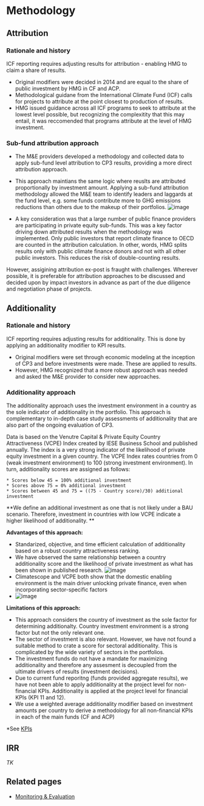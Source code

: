 # Methodology

## Attribution

### Rationale and history
ICF reporting requires adjusting results for attribution - enabling HMG to claim a share of results. 
* Original modifiers were decided in 2014 and are equal to the share of public investment by HMG in CF and ACP. 
* Methodological guidane from the International Climate Fund (ICF) calls for projects to attribute at the point closest to production of results. 
* HMG issued guidance across all ICF programs to seek to attribute at the lowest level possible, but recognizing the complexitity that this may entail, it was reccomended that programs attribute at the level of HMG investment.

### Sub-fund attribution approach
* The M&E providers developed a methodology and collected data to apply sub-fund level attribution to CP3 results, providing a more direct attribution approach. 
* This approach maintians the same logic where reuslts are attributed proportionally by investment amount. Applying a sub-fund attribution methodology allowed the M&E team to identify leaders and laggards at the fund level, e.g. some funds contribute more to GHG emissions reductions than others due to the makeup of their portfolios. 
![image](https://user-images.githubusercontent.com/96526387/147655793-e2c7b600-d158-4d01-b1cd-e91d615b8df0.png)

* A key consideration was that a large number of public finance providers are participating in private equity sub-funds. This was a key factor driving down attributed results when the methodology was implemented. Only public investors that report climate finance to OECD are counted in the attribution calculation. In other, words, HMG splits results only with public climate finance donors and not with all other public investors. This reduces the risk of double-counting results. 

However, assigining attribution ex-post is fraught with challenges. Wherever possible, it is preferable for attribution approaches to be discussed and decided upon by impact investors in advance as part of the due diligence and negotiation phase of projects. 


## Additionality

### Rationale and history
ICF reporting requires adjusting results for additionality. This is done by applying an additionality modifier to KPI results. 
* Original modifiers were set through economic modeling at the inception of CP3 and before investments were made. These are applied to results. 
* However, HMG recognized that a more robust approach was needed and asked the M&E provider to consider new approaches. 

### Additionality approach
The additionality approach uses the investment environment in a country as the sole indicator of additionality in the portfolio. This approach is complementary to in-depth case study assessments of additionality that are also part of the ongoing evaluation of CP3.

Data is based on the Venutre Capital & Private Equity Country Attractiveness (VCPE) Index created by IESE Business School and published annually. The index is a very strong indicator of the likelihood of private equity investment in a given country. 
The VCPE Index rates countries from 0 (weak investment environment) to 100 (strong investment environment). In turn, additionality scores are assigned as follows:
```
* Scores below 45 = 100% additional investment
* Scores above 75 = 0% additional investment
* Scores between 45 and 75 = ((75 - Country score)/30) additional investment
```

**We define an additional investment as one that is not likely under a BAU scenario. Therefore, investment in countries with low VCPE indicate a higher likelihood of additionality. **

**Advantages of this approach:**
* Standarized, objective, and time efficient calculation of additionality based on a robust country attractiveness ranking. 
* We have observed the same relationship between a country additionality score and the likelihood of private investment as what has been shown in published research.
![image](https://user-images.githubusercontent.com/96526387/147658993-4ea730f7-febb-4f26-9e2d-8aced53b7270.png)
* Climatescope and VCPE both show that the domestic enabling environment is the main driver unlocking private finance, even when incorporating sector-specific factors
* ![image](https://user-images.githubusercontent.com/96526387/147659027-3ba1aa5f-b2cb-4b94-bab9-0ac11cd144fb.png)


**Limitations of this approach:** 
* This approach considers the country of investment as the sole factor for determining additionalty. Country investment environment is a strong factor but not the only relevant one. 
* The sector of investment is also relevant. However, we have not found a suitable method to crate a score for sectoral additionality. This is complicated by the wide variety of sectors in the portfolios. 
* The investment funds do not have a mandate for maximizing additionality and therefore any assesment is decoupled from the ultimate drivers of results (investment decisions).
* Due to current fund reporitng (funds provided aggregate results), we have not been able to apply additionality at the project level for non-financial KPIs. Additionality is applied at the project level for financial KPIs (KPI 11 and 12). 
* We use a weighted average additionality modifier based on investment amounts per country to derive a methodology for all non-financial KPIs in each of the main funds (CF and ACP)

*See [KPIs](docs/m&e.md)

## IRR
*TK*


## Related pages
* [Monitoring & Evaluation](docs/m&e.md)
